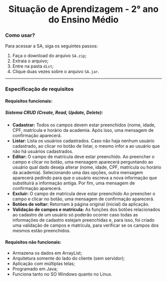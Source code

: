 <div align="center">
  <h1> Situação de Aprendizagem - 2° ano do Ensino Médio </h1>
</div>

<h3> Como usar? </h3>
<p> Para acessar a SA, siga os seguintes passos:
<ol>
  <li>Faça o download do arquivo <code>SA.zip</code>;</li>
  <li>Extraia o arquivo;</li>
  <li>Entre na pasta <code>dist</code>;</li>
  <li>Clique duas vezes sobre o arquivo <code>SA.jar</code>.</li>
</ol>

<hr>

<h3> Especificação de requisitos</h3>

<h4>Requisitos funcionais:</h4>
<h5>Sistema CRUD (Create, Read, Update, Delete):<br></h5>

<ul>
  <li><b>Cadastrar:</b> Todos os campos devem estar preenchidos (nome, idade, CPF, matrícula e horário da academia. Após isso, uma mensagem de confirmação aparecerá.</li>
  <li><b>Listar:</b> Lista os usuários cadastrados. Caso não haja nenhum usuário cadastrado, ao clicar no botão de listar, o mesmo infor a ao usuário que não há usuários cadastrados.</li>
  <li><b>Editar:</b> O campo de matrícula deve estar preenchido. Ao preencher o campo e clicar no botão, uma mensagem aparecerá perguntando ao usuário qual dado deseja alterar (nome, idade, CPF, matrícula ou horário da academia). Selecionando uma das opções, outra mensagem aparecerá pedindo para que o usuário escreva a nova informação que substituirá a informação antiga. Por fim, uma mensagem de confirmação aparecerá.</li>
  <li><b>Excluir:</b> O campo de matrícula deve estar preenchido Ao preencher o campo e clicar no botão, uma mensagem de confirmação aparecerá.</li>
  <li><b>Botões de voltar:</b> Retornam à página original (inicial) da aplicação.</li>
  <li><b>Validação de campos e matrícula:</b> As funções dos botões relacionados ao cadastro de um usuário só poderão ocorrer caso todas as informações de cadastro estejam preenchidas e, para isso, foi criado uma validação de campos e matrícula, para verificar se os campos dos mesmos estão preenchidos.</li>
</ul>

<h4>Requisitos não funcionais:</h4>
<ul>
  <li>Armazena os dados em ArrayList;</li>
  <li>Arquitetura somente do lado do cliente (sem servidor);</li>
  <li>Aplicação com múltiplas telas;</li>
  <li>Programado em Java;</li>
  <li>Funciona tanto no SO Windows quanto no Linux.</li>
</ul>

